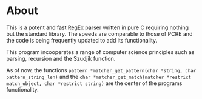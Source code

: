 # About

This is a potent and fast RegEx parser written in pure C requiring nothing but the standard library. 
The speeds are comparable to those of PCRE and the code is being frequently updated to add its functionality.

This program incooperates a range of computer science principles such as parsing, recursion and the Szudjik function.

As of now, the functions ```pattern *matcher_get_pattern(char *string, char pattern_string_len)``` and the ```char *matcher_get_match(matcher *restrict match_object, char *restrict string)``` are the center of the programs functionality.
